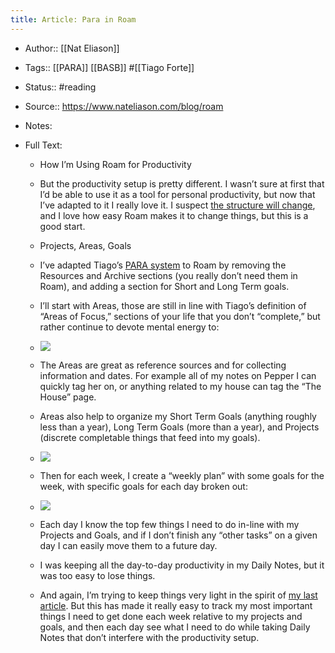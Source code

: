 ```yaml
---
title: Article: Para in Roam
---
```


- Author:: [[Nat Eliason]]

- Tags:: [[PARA]] [[BASB]] #[[Tiago Forte]]

- Status:: #reading

- Source:: https://www.nateliason.com/blog/roam

- Notes:

- Full Text:
	 - How I’m Using Roam for Productivity

	 - But the productivity setup is pretty different. I wasn’t sure at first that I’d be able to use it as a tool for personal productivity, but now that I’ve adapted to it I really love it. I suspect [the structure will change](https://www.nateliason.com/blog/procrustean-bed-productivity), and I love how easy Roam makes it to change things, but this is a good start.

	 - Projects, Areas, Goals

	 - I’ve adapted Tiago’s [PARA system](https://praxis.fortelabs.co/the-p-a-r-a-method-a-universal-system-for-organizing-digital-information-75a9da8bfb37/) to Roam by removing the Resources and Archive sections (you really don’t need them in Roam), and adding a section for Short and Long Term goals.

	 - I’ll start with Areas, those are still in line with Tiago’s definition of “Areas of Focus,” sections of your life that you don’t “complete,” but rather continue to devote mental energy to:

	 - ![](https://uploads-ssl.webflow.com/5ad143610f7efd77b6f188f3/5e15fbddfa5548bf0603f217_EkmlKKKQjdZpT5-9_1Sn1A5JbmcLG7BMG4mZ0WxfDGMrBO3qLeEoFDWrYXAQA3NptHjiy-K6GHw_096QJxpxu7UPpHYnkOZbX2FaHEimyMfhQZoy_ECr_yn03-AmsUsGhRudLX4l.png)

	 - The Areas are great as reference sources and for collecting information and dates. For example all of my notes on Pepper I can quickly tag her on, or anything related to my house can tag the “The House” page.

	 - Areas also help to organize my Short Term Goals (anything roughly less than a year), Long Term Goals (more than a year), and Projects (discrete completable things that feed into my goals).

	 - ![](https://uploads-ssl.webflow.com/5ad143610f7efd77b6f188f3/5e15fbdd0711e6266edadc3e_Wp0W8ZyVcp218u70VyQ5kXEYuPoQtCfuBh_aD8CIxv5eoyyjfmon_9AxeihnGFxb60go3QrYx1rjRrWk1Ts8FyFkB-OQ6lJAxqtQtayy5mSiKp8YUh5RjYx-woGBa0F2v7ucbP8w.png)

	 - Then for each week, I create a “weekly plan” with some goals for the week, with specific goals for each day broken out:

	 - ![](https://uploads-ssl.webflow.com/5ad143610f7efd77b6f188f3/5e15fbddf2bd41ff1a81a178_BOMQaO7qwipcrQQheGccSEWNhKPOjiQZjKLDNHC98NfR36Az9KOSG1GGKVkAsa_r_yT46Vs2s5y2TWf_vl_UUj_x2jdJTxwRI7auD92LLCwt2iVjo0f8W06pdvaNdHz5c-rNHGNy.png)

	 - Each day I know the top few things I need to do in-line with my Projects and Goals, and if I don’t finish any “other tasks” on a given day I can easily move them to a future day.

	 - I was keeping all the day-to-day productivity in my Daily Notes, but it was too easy to lose things.

	 - And again, I’m trying to keep things very light in the spirit of [my last article](https://www.nateliason.com/blog/procrustean-bed-productivity). But this has made it really easy to track my most important things I need to get done each week relative to my projects and goals, and then each day see what I need to do while taking Daily Notes that don’t interfere with the productivity setup.
